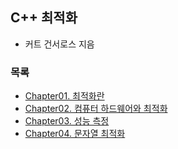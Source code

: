 ## C++ 최적화
* 커트 건서로스 지음

### 목록
* [Chapter01. 최적화란](https://github.com/tuyy/optimazed_cpp/blob/master/study/chapter01_최적화란.md)
* [Chapter02. 컴퓨터 하드웨어와 최적화](https://github.com/tuyy/optimazed_cpp/blob/master/study/chapter02_컴퓨터하드웨어와최적화.md)
* [Chapter03. 성능 측정](https://github.com/tuyy/optimazed_cpp/blob/master/study/chapter03_성능측정.md)
* [Chapter04. 문자열 최적화](https://github.com/tuyy/optimazed_cpp/blob/master/study/chapter04_문자열최적화.md)

